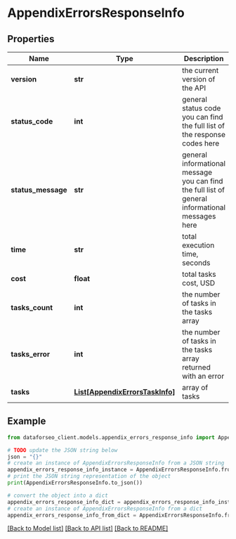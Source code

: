 # AppendixErrorsResponseInfo


## Properties

Name | Type | Description | Notes
------------ | ------------- | ------------- | -------------
**version** | **str** | the current version of the API | [optional] 
**status_code** | **int** | general status code you can find the full list of the response codes here | [optional] 
**status_message** | **str** | general informational message you can find the full list of general informational messages here | [optional] 
**time** | **str** | total execution time, seconds | [optional] 
**cost** | **float** | total tasks cost, USD | [optional] 
**tasks_count** | **int** | the number of tasks in the tasks array | [optional] 
**tasks_error** | **int** | the number of tasks in the tasks array returned with an error | [optional] 
**tasks** | [**List[AppendixErrorsTaskInfo]**](AppendixErrorsTaskInfo.md) | array of tasks | [optional] 

## Example

```python
from dataforseo_client.models.appendix_errors_response_info import AppendixErrorsResponseInfo

# TODO update the JSON string below
json = "{}"
# create an instance of AppendixErrorsResponseInfo from a JSON string
appendix_errors_response_info_instance = AppendixErrorsResponseInfo.from_json(json)
# print the JSON string representation of the object
print(AppendixErrorsResponseInfo.to_json())

# convert the object into a dict
appendix_errors_response_info_dict = appendix_errors_response_info_instance.to_dict()
# create an instance of AppendixErrorsResponseInfo from a dict
appendix_errors_response_info_from_dict = AppendixErrorsResponseInfo.from_dict(appendix_errors_response_info_dict)
```
[[Back to Model list]](../README.md#documentation-for-models) [[Back to API list]](../README.md#documentation-for-api-endpoints) [[Back to README]](../README.md)


